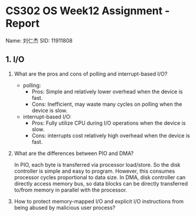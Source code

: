 # CS302 OS Week12 Assignment - Report

Name: 刘仁杰
SID: 11911808

## 1. I/O

1. What are the pros and cons of polling and interrupt-based I/O?

   * polling: 
     * Pros: Simple and relatively lower overhead when the device is fast.
     * Cons: Inefficient, may waste many cycles on polling when the device is slow.
   * interrupt-based I/O:
     * Pros: Fully utilize CPU during I/O operations when the device is slow.
     * Cons: interrupts cost relatively high overhead when the device is fast.

2. What are the differences between PIO and DMA?

   In PIO, each byte is transferred via processor load/store. So the disk controller is simple and easy to program. However, this consumes processor cycles proportional to data size. In DMA, disk controller can directly access memory bus, so data blocks can be directly transferred to/from memory in parallel with the processor.

3. How to protect memory-mapped I/O and explicit I/O instructions from being abused by malicious user process?

   
